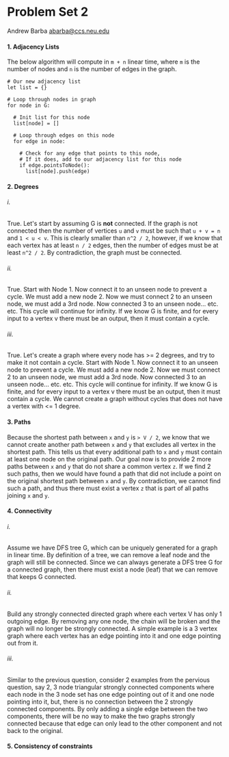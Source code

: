Problem Set 2
=============

Andrew Barba [abarba@ccs.neu.edu](abarba@ccs.neu.edu)

#### 1. Adjacency Lists

The below algorithm will compute in `m + n` linear time, where `m` is the number of nodes and `n` is the number of edges in the graph.

```
# Our new adjacency list
let list = {}

# Loop through nodes in graph
for node in G:

  # Init list for this node
  list[node] = []

  # Loop through edges on this node
  for edge in node:

    # Check for any edge that points to this node,
    # If it does, add to our adjacency list for this node
    if edge.pointsToNode():
      list[node].push(edge)
```

#### 2. Degrees

###### i.

True. Let's start by assuming G is **not** connected. If the graph is not connected then the number of vertices `u` and `v` must be such that `u + v = n` and `1 < u < v`. This is clearly smaller than `n^2 / 2`, however, if we know that each vertex has at least `n / 2` edges, then the number of edges must be at least `n^2 / 2`. By contradiction, the graph must be connected.

###### ii.

True. Start with Node 1. Now connect it to an unseen node to prevent a cycle. We must add a new node 2. Now we must connect 2 to an unseen node, we must add a 3rd node. Now connected 3 to an unseen node... etc. etc. This cycle will continue for infinity. If we know G is finite, and for every input to a vertex v there must be an output, then it must contain a cycle.

###### iii.

True. Let's create a graph where every node has >= 2 degrees, and try to make it not contain a cycle. Start with Node 1. Now connect it to an unseen node to prevent a cycle. We must add a new node 2. Now we must connect 2 to an unseen node, we must add a 3rd node. Now connected 3 to an unseen node... etc. etc. This cycle will continue for infinity. If we know G is finite, and for every input to a vertex v there must be an output, then it must contain a cycle. We cannot create a graph without cycles that does not have a vertex with <= 1 degree.

#### 3. Paths

Because the shortest path between `x` and `y` is `> V / 2`, we know that we cannot create another path between `x` and `y` that excludes all vertex in the shortest path. This tells us that every additional path to `x` and `y` must contain at least one node on the original path. Our goal now is to provide 2 more paths between `x` and `y` that do not share a common vertex `z`. If we find 2 such paths, then we would have found a path that did not include a point on the original shortest path between `x` and `y`. By contradiction, we cannot find such a path, and thus there must exist a vertex `z` that is part of all paths joining `x` and `y`.

#### 4. Connectivity

###### i.

Assume we have DFS tree G, which can be uniquely generated for a graph in linear time. By definition of a tree, we can remove a leaf node and the graph will still be connected. Since we can always generate a DFS tree G for a connected graph, then there must exist a node (leaf) that we can remove that keeps G connected.

###### ii.

Build any strongly connected directed graph where each vertex V has only 1 outgoing edge. By removing any one node, the chain will be broken and the graph will no longer be strongly connected. A simple example is a 3 vertex graph where each vertex has an edge pointing into it and one edge pointing out from it.

###### iii.

Similar to the previous question, consider 2 examples from the pervious question, say 2, 3 node triangular strongly connected components where each node in the 3 node set has one edge pointing out of it and one node pointing into it, but, there is no connection between the 2 strongly connected components. By only adding a single edge between the two components, there will be no way to make the two graphs strongly connected because that edge can only lead to the other component and not back to the original.

#### 5. Consistency of constraints 
